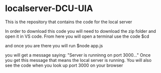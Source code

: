 # localserver-DCU-UIA
This is the repository that contains the code for the local server

In order to download this code you will need to download the zip folder and open it in VS code. From here you will open a terminal use the code $cd <your file directory> 
  
and once you are there you will run $node app.js
  
you will get a message saying: "Server is runninng on port 3000..."
Once you get this message that means the local server is running. You will also see the code when you look up port 3000 on your browser

